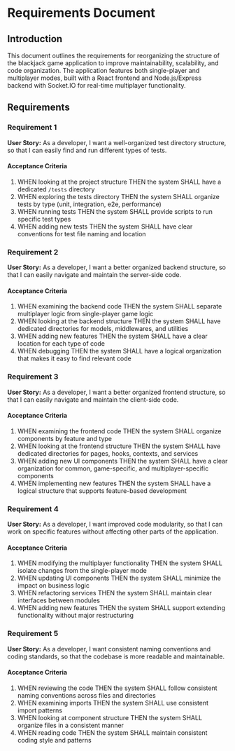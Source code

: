 # Requirements Document

## Introduction

This document outlines the requirements for reorganizing the structure of the blackjack game application to improve maintainability, scalability, and code organization. The application features both single-player and multiplayer modes, built with a React frontend and Node.js/Express backend with Socket.IO for real-time multiplayer functionality.

## Requirements

### Requirement 1

**User Story:** As a developer, I want a well-organized test directory structure, so that I can easily find and run different types of tests.

#### Acceptance Criteria

1. WHEN looking at the project structure THEN the system SHALL have a dedicated `/tests` directory
2. WHEN exploring the tests directory THEN the system SHALL organize tests by type (unit, integration, e2e, performance)
3. WHEN running tests THEN the system SHALL provide scripts to run specific test types
4. WHEN adding new tests THEN the system SHALL have clear conventions for test file naming and location

### Requirement 2

**User Story:** As a developer, I want a better organized backend structure, so that I can easily navigate and maintain the server-side code.

#### Acceptance Criteria

1. WHEN examining the backend code THEN the system SHALL separate multiplayer logic from single-player game logic
2. WHEN looking at the backend structure THEN the system SHALL have dedicated directories for models, middlewares, and utilities
3. WHEN adding new features THEN the system SHALL have a clear location for each type of code
4. WHEN debugging THEN the system SHALL have a logical organization that makes it easy to find relevant code

### Requirement 3

**User Story:** As a developer, I want a better organized frontend structure, so that I can easily navigate and maintain the client-side code.

#### Acceptance Criteria

1. WHEN examining the frontend code THEN the system SHALL organize components by feature and type
2. WHEN looking at the frontend structure THEN the system SHALL have dedicated directories for pages, hooks, contexts, and services
3. WHEN adding new UI components THEN the system SHALL have a clear organization for common, game-specific, and multiplayer-specific components
4. WHEN implementing new features THEN the system SHALL have a logical structure that supports feature-based development

### Requirement 4

**User Story:** As a developer, I want improved code modularity, so that I can work on specific features without affecting other parts of the application.

#### Acceptance Criteria

1. WHEN modifying the multiplayer functionality THEN the system SHALL isolate changes from the single-player mode
2. WHEN updating UI components THEN the system SHALL minimize the impact on business logic
3. WHEN refactoring services THEN the system SHALL maintain clear interfaces between modules
4. WHEN adding new features THEN the system SHALL support extending functionality without major restructuring

### Requirement 5

**User Story:** As a developer, I want consistent naming conventions and coding standards, so that the codebase is more readable and maintainable.

#### Acceptance Criteria

1. WHEN reviewing the code THEN the system SHALL follow consistent naming conventions across files and directories
2. WHEN examining imports THEN the system SHALL use consistent import patterns
3. WHEN looking at component structure THEN the system SHALL organize files in a consistent manner
4. WHEN reading code THEN the system SHALL maintain consistent coding style and patterns